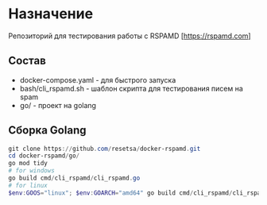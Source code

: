 # Назначение

Репозиторий для тестирования работы с RSPAMD [https://rspamd.com]

## Состав

- docker-compose.yaml - для быстрого запуска
- bash/cli_rspamd.sh - шаблон скрипта для тестирования писем на spam
- go/ - проект на golang

## Сборка Golang

```powershell
git clone https://github.com/resetsa/docker-rspamd.git
cd docker-rspamd/go/
go mod tidy
# for windows
go build cmd/cli_rspamd/cli_rspamd.go
# for linux
$env:GOOS="linux"; $env:GOARCH="amd64" go build cmd/cli_rspamd/cli_rspamd.go
```
